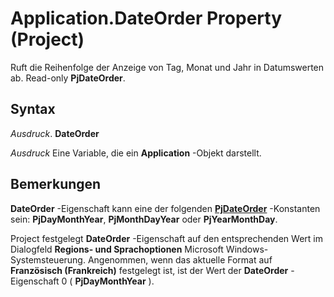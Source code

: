 
# Application.DateOrder Property (Project)

Ruft die Reihenfolge der Anzeige von Tag, Monat und Jahr in Datumswerten ab. Read-only  **PjDateOrder**.


## Syntax

 _Ausdruck_. **DateOrder**

 _Ausdruck_ Eine Variable, die ein **Application** -Objekt darstellt.


## Bemerkungen

 **DateOrder** -Eigenschaft kann eine der folgenden **[PjDateOrder](99946a59-559d-439a-ff14-38c7be671c3c.md)** -Konstanten sein: **PjDayMonthYear**, **PjMonthDayYear** oder **PjYearMonthDay**.

Project festgelegt  **DateOrder** -Eigenschaft auf den entsprechenden Wert im Dialogfeld **Regions- und Sprachoptionen** Microsoft Windows-Systemsteuerung. Angenommen, wenn das aktuelle Format auf **Französisch (Frankreich)** festgelegt ist, ist der Wert der **DateOrder** -Eigenschaft 0 ( **PjDayMonthYear** ).

